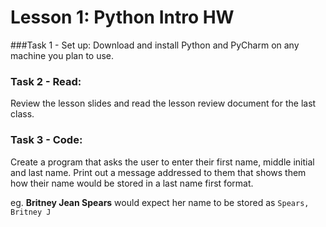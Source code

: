 # Lesson 1: Python Intro HW

###Task 1 - Set up:
Download and install Python and PyCharm on any machine you plan to use.

### Task 2 - Read:
Review the lesson slides and read the lesson review document for the last class.

### Task 3 - Code:
Create a program that asks the user to enter their first name, middle initial and last name. 
Print out a message addressed to them that shows them how their name would be stored in a last name first format.

eg. **Britney Jean Spears** would expect her name to be stored as `Spears, Britney J`